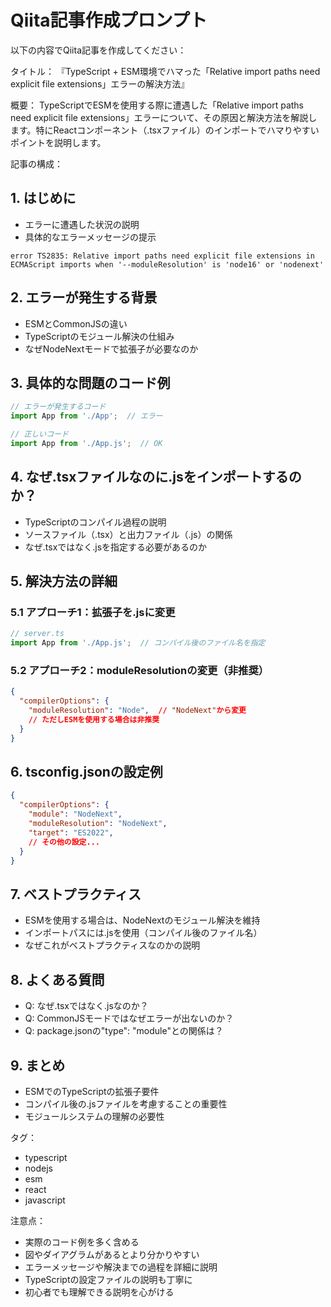 # Qiita記事作成プロンプト

以下の内容でQiita記事を作成してください：

タイトル：
『TypeScript + ESM環境でハマった「Relative import paths need explicit file extensions」エラーの解決方法』

概要：
TypeScriptでESMを使用する際に遭遇した「Relative import paths need explicit file extensions」エラーについて、その原因と解決方法を解説します。特にReactコンポーネント（.tsxファイル）のインポートでハマりやすいポイントを説明します。

記事の構成：

## 1. はじめに
- エラーに遭遇した状況の説明
- 具体的なエラーメッセージの提示
```
error TS2835: Relative import paths need explicit file extensions in ECMAScript imports when '--moduleResolution' is 'node16' or 'nodenext'
```

## 2. エラーが発生する背景
- ESMとCommonJSの違い
- TypeScriptのモジュール解決の仕組み
- なぜNodeNextモードで拡張子が必要なのか

## 3. 具体的な問題のコード例
```typescript
// エラーが発生するコード
import App from './App';  // エラー

// 正しいコード
import App from './App.js';  // OK
```

## 4. なぜ.tsxファイルなのに.jsをインポートするのか？
- TypeScriptのコンパイル過程の説明
- ソースファイル（.tsx）と出力ファイル（.js）の関係
- なぜ.tsxではなく.jsを指定する必要があるのか

## 5. 解決方法の詳細
### 5.1 アプローチ1：拡張子を.jsに変更
```typescript
// server.ts
import App from './App.js';  // コンパイル後のファイル名を指定
```

### 5.2 アプローチ2：moduleResolutionの変更（非推奨）
```json
{
  "compilerOptions": {
    "moduleResolution": "Node",  // "NodeNext"から変更
    // ただしESMを使用する場合は非推奨
  }
}
```

## 6. tsconfig.jsonの設定例
```json
{
  "compilerOptions": {
    "module": "NodeNext",
    "moduleResolution": "NodeNext",
    "target": "ES2022",
    // その他の設定...
  }
}
```

## 7. ベストプラクティス
- ESMを使用する場合は、NodeNextのモジュール解決を維持
- インポートパスには.jsを使用（コンパイル後のファイル名）
- なぜこれがベストプラクティスなのかの説明

## 8. よくある質問
- Q: なぜ.tsxではなく.jsなのか？
- Q: CommonJSモードではなぜエラーが出ないのか？
- Q: package.jsonの"type": "module"との関係は？

## 9. まとめ
- ESMでのTypeScriptの拡張子要件
- コンパイル後の.jsファイルを考慮することの重要性
- モジュールシステムの理解の必要性

タグ：
- typescript
- nodejs
- esm
- react
- javascript

注意点：
- 実際のコード例を多く含める
- 図やダイアグラムがあるとより分かりやすい
- エラーメッセージや解決までの過程を詳細に説明
- TypeScriptの設定ファイルの説明も丁寧に
- 初心者でも理解できる説明を心がける

